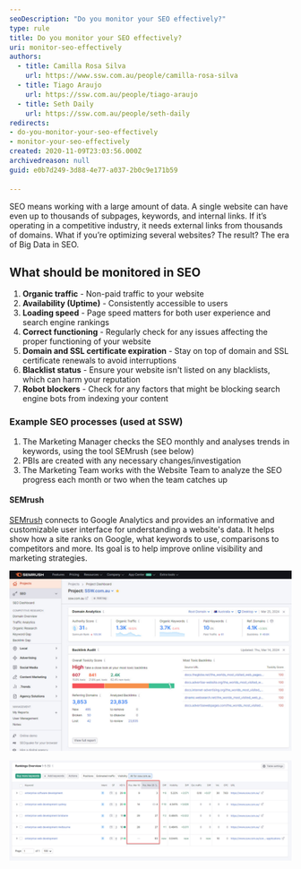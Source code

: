 ```yaml
---
seoDescription: "Do you monitor your SEO effectively?"
type: rule
title: Do you monitor your SEO effectively?
uri: monitor-seo-effectively
authors:
  - title: Camilla Rosa Silva
    url: https://www.ssw.com.au/people/camilla-rosa-silva
  - title: Tiago Araujo
    url: https://ssw.com.au/people/tiago-araujo
  - title: Seth Daily
    url: https://ssw.com.au/people/seth-daily
redirects:
- do-you-monitor-your-seo-effectively
- monitor-your-seo-effectively
created: 2020-11-09T23:03:56.000Z
archivedreason: null
guid: e0b7d249-3d88-4e77-a037-2b0c9e171b59

---
```


SEO means working with a large amount of data. A single website can have even up to thousands of subpages, keywords, and internal links. If it’s operating in a competitive industry, it needs external links from thousands of domains. What if you’re optimizing several websites? The result? The era of Big Data in SEO.

<!--endintro-->

## What should be monitored in SEO

1. **Organic traffic** - Non-paid traffic to your website
2. **Availability (Uptime)** - Consistently accessible to users
3. **Loading speed** - Page speed matters for both user experience and search engine rankings
4. **Correct functioning** - Regularly check for any issues affecting the proper functioning of your website
5. **Domain and SSL certificate expiration** - Stay on top of domain and SSL certificate renewals to avoid interruptions
6. **Blacklist status** - Ensure your website isn't listed on any blacklists, which can harm your reputation
7. **Robot blockers** - Check for any factors that might be blocking search engine bots from indexing your content

### Example SEO processes (used at SSW)

1. The Marketing Manager checks the SEO monthly and analyses trends in keywords, using the tool SEMrush (see below)
2. PBIs are created with any necessary changes/investigation
3. The Marketing Team works with the Website Team to analyze the SEO progress each month or two when the team catches up

#### SEMrush

[SEMrush](https://semrush.com) connects to Google Analytics and provides an informative and customizable user interface for understanding a website's data. It helps show how a site ranks on Google, what keywords to use, comparisons to competitors and more. Its goal is to help improve online visibility and marketing strategies.

![Figure: SEMrush dashboard shows information we can use to improve our website](semrush1.jpg)

![Figure: Easy to understand under what search term our website ranks good/bad](semrush2.jpg)

